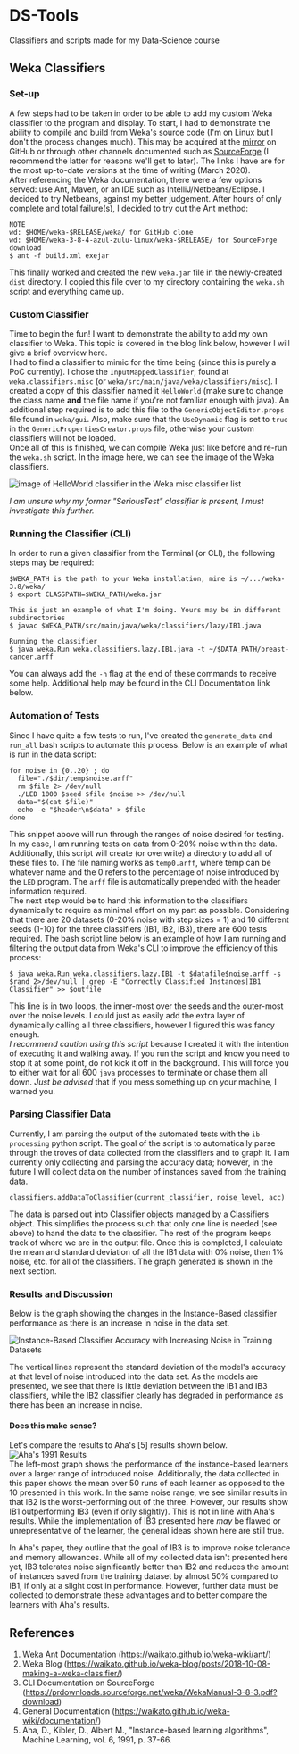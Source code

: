 # DS-Tools
Classifiers and scripts made for my Data-Science course

## Weka Classifiers

### Set-up
A few steps had to be taken in order to be able to add my custom Weka classifier to the program and display. To start, I had to demonstrate the ability to compile and build from Weka's source code (I'm on Linux but I don't the process changes much). This may be acquired at the [mirror](https://github.com/Waikato/weka-3.8) on GitHub or through other channels documented such as [SourceForge](https://sourceforge.net/projects/weka/files/weka-3-8/3.8.4/weka-3-8-4-azul-zulu-linux.zip/download?use_mirror=pilotfiber) (I recommend the latter for reasons we'll get to later). The links I have are for the most up-to-date versions at the time of writing (March 2020).   
After referencing the Weka documentation, there were a few options served: use Ant, Maven, or an IDE such as IntelliJ/Netbeans/Eclipse. I decided to try Netbeans, against my better judgement. After hours of only complete and total failure(s), I decided to try out the Ant method:  

```
NOTE  
wd: $HOME/weka-$RELEASE/weka/ for GitHub clone
wd: $HOME/weka-3-8-4-azul-zulu-linux/weka-$RELEASE/ for SourceForge download
$ ant -f build.xml exejar
```
This finally worked and created the new `weka.jar` file in the newly-created `dist` directory. I copied this file over to my directory containing the `weka.sh` script and everything came up. 

### Custom Classifier
Time to begin the fun! I want to demonstrate the ability to add my own classifier to Weka. This topic is covered in the blog link below, however I will give a brief overview here.  
I had to find a classifier to mimic for the time being (since this is purely a PoC currently). I chose the `InputMappedClassifier`, found at `weka.classifiers.misc` (or `weka/src/main/java/weka/classifiers/misc`). I created a copy of this classifier named it `HelloWorld` (make sure to change the class name **and** the file name if you're not familiar enough with java). An additional step required is to add this file to the `GenericObjectEditor.props` file found in `weka/gui`. Also, make sure that the `UseDynamic` flag is set to `true` in the `GenericPropertiesCreator.props` file, otherwise your custom classifiers will not be loaded.  
Once all of this is finished, we can compile Weka just like before and re-run the `weka.sh` script. In the image here, we can see the image of the Weka classifiers. 

![image of HelloWorld classifier in the Weka misc classifier list](https://github.com/JohnsonClayton/DS-Tools/blob/master/media/hw_added.png)

*I am unsure why my former "SeriousTest" classifier is present, I must investigate this further.*

### Running the Classifier (CLI)
In order to run a given classifier from the Terminal (or CLI), the following steps may be required:
```
$WEKA_PATH is the path to your Weka installation, mine is ~/.../weka-3.8/weka/
$ export CLASSPATH=$WEKA_PATH/weka.jar  

This is just an example of what I'm doing. Yours may be in different subdirectories
$ javac $WEKA_PATH/src/main/java/weka/classifiers/lazy/IB1.java 

Running the classifier
$ java weka.Run weka.classifiers.lazy.IB1.java -t ~/$DATA_PATH/breast-cancer.arff

```

You can always add the `-h` flag at the end of these commands to receive some help. Additional help may be found in the CLI Documentation link below.

### Automation of Tests
Since I have quite a few tests to run, I've created the `generate_data` and `run_all` bash scripts to automate this process. Below is an example of what is run in the data script:
```
for noise in {0..20} ; do
  file="./$dir/temp$noise.arff"
  rm $file 2> /dev/null
  ./LED 1000 $seed $file $noise >> /dev/null
  data="$(cat $file)"
  echo -e "$header\n$data" > $file
done
```
This snippet above will run through the ranges of noise desired for testing. In my case, I am running tests on data from 0-20% noise within the data. Additionally, this script will create (or overwrite) a directory to add all of these files to. The file naming works as `temp0.arff`, where temp can be whatever name and the 0 refers to the percentage of noise introduced by the `LED` program. The `arff` file is automatically prepended with the header information required.   
The next step would be to hand this information to the classifiers dynamically to require as minimal effort on my part as possible. Considering that there are 20 datasets (0-20% noise with step sizes = 1) and 10 different seeds (1-10) for the three classifiers (IB1, IB2, IB3), there are 600 tests required. The bash script line below is an example of how I am running and filtering the output data from Weka's CLI to improve the efficiency of this process:
```
$ java weka.Run weka.classifiers.lazy.IB1 -t $datafile$noise.arff -s $rand 2>/dev/null | grep -E "Correctly Classified Instances|IB1 Classifier" >> $outfile
```
This line is in two loops, the inner-most over the seeds and the outer-most over the noise levels. I could just as easily add the extra layer of dynamically calling all three classifiers, however I figured this was fancy enough.  
*I recommend caution using this script* because I created it with the intention of executing it and walking away. If you run the script and know you need to stop it at some point, do not kick it off in the background. This will force you to either wait for all 600 `java` processes to terminate or chase them all down. *Just be advised* that if you mess something up on your machine, I warned you.

### Parsing Classifier Data
Currently, I am parsing the output of the automated tests with the `ib-processing` python script. The goal of the script is to automatically parse through the troves of data collected from the classifiers and to graph it. I am currently only collecting and parsing the accuracy data; however, in the future I will collect data on the number of instances saved from the training data.
```
classifiers.addDataToClassifier(current_classifier, noise_level, acc)
```
The data is parsed out into Classifier objects managed by a Classifiers object. This simplifies the process such that only one line is needed (see above) to hand the data to the classifier. The rest of the program keeps track of where we are in the output file. Once this is completed, I calculate the mean and standard deviation of all the IB1 data with 0% noise, then 1% noise, etc. for all of the classifiers. The graph generated is shown in the next section.

### Results and Discussion
Below is the graph showing the changes in the Instance-Based classifier performance as there is an increase in noise in the data set.

![Instance-Based Classifier Accuracy with Increasing Noise in Training Datasets](https://github.com/JohnsonClayton/DS-Tools/blob/master/media/ib1-3_noise_graph.png)

The vertical lines represent the standard deviation of the model's accuracy at that level of noise introduced into the data set. As the models are presented, we see that there is little deviation between the IB1 and IB3 classifiers, while the IB2 classifier clearly has degraded in performance as there has been an increase in noise. 
#### Does this make sense?
Let's compare the results to Aha's [5] results shown below.
![Aha's 1991 Results](https://github.com/JohnsonClayton/DS-Tools/blob/master/media/aha_results_1991.png)  
The left-most graph shows the performance of the instance-based learners over a larger range of introduced noise. Additionally, the data collected in this paper shows the mean over 50 runs of each learner as opposed to the 10 presented in this work. In the same noise range, we see similar results in that IB2 is the worst-performing out of the three. However, our results show IB1 outperforming IB3 (even if only slightly). This is not in line with Aha's results. While the implementation of IB3 presented here *may* be flawed or unrepresentative of the learner, the general ideas shown here are still true.  

In Aha's paper, they outline that the goal of IB3 is to  improve noise tolerance and memory allowances. While all of my collected data isn't presented here yet, IB3 tolerates noise significantly better than IB2 and reduces the amount of instances saved from the training dataset by almost 50% compared to IB1, if only at a slight cost in performance. However, further data must be collected to demonstrate these advantages and to better compare the learners with Aha's results.  

## References
1. Weka Ant Documentation (https://waikato.github.io/weka-wiki/ant/)
2. Weka Blog (https://waikato.github.io/weka-blog/posts/2018-10-08-making-a-weka-classifier/)
3. CLI Documentation on SourceForge (https://prdownloads.sourceforge.net/weka/WekaManual-3-8-3.pdf?download)
4. General Documentation (https://waikato.github.io/weka-wiki/documentation/)
5. Aha, D., Kibler, D., Albert M., "Instance-based learning algorithms", Machine Learning, vol. 6, 1991, p. 37-66.
